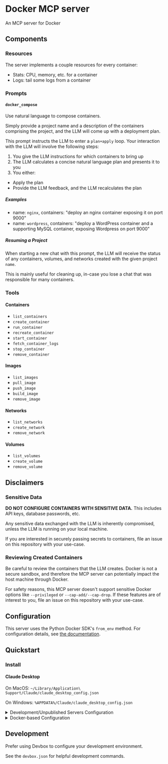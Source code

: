# Docker MCP server

An MCP server for Docker

## Components

### Resources

The server implements a couple resources for every container:

- Stats: CPU, memory, etc. for a container
- Logs: tail some logs from a container

### Prompts

#### `docker_compose`

Use natural language to compose containers.

Simply provide a project name and a description of the containers comprising the
project, and the LLM will come up with a deployment plan.

This prompt instructs the LLM to enter a `plan+apply` loop. Your interaction
with the LLM will involve the following steps:

1. You give the LLM instructions for which containers to bring up
2. The LLM calculates a concise natural language plan and presents it to you
3. You either:

- Apply the plan
- Provide the LLM feedback, and the LLM recalculates the plan

##### Examples

- name: `nginx`, containers: "deploy an nginx container exposing it on port
  9000"
- name: `wordpress`, containers: "deploy a WordPress container and a supporting
  MySQL container, exposing Wordpress on port 9000"

##### Resuming a Project

When starting a new chat with this prompt, the LLM will receive the status of
any containers, volumes, and networks created with the given project `name`.

This is mainly useful for cleaning up, in-case you lose a chat that was
responsible for many containers.

### Tools

#### Containers

- `list_containers`
- `create_container`
- `run_container`
- `recreate_container`
- `start_container`
- `fetch_container_logs`
- `stop_container`
- `remove_container`

#### Images

- `list_images`
- `pull_image`
- `push_image`
- `build_image`
- `remove_image`

#### Networks

- `list_networks`
- `create_network`
- `remove_network`

#### Volumes

- `list_volumes`
- `create_volume`
- `remove_volume`

## Disclaimers

### Sensitive Data

**DO NOT CONFIGURE CONTAINERS WITH SENSITIVE DATA.** This includes API keys,
database passwords, etc.

Any sensitive data exchanged with the LLM is inherently compromised, unless the
LLM is running on your local machine.

If you are interested in securely passing secrets to containers, file an issue
on this repository with your use-case.

### Reviewing Created Containers

Be careful to review the containers that the LLM creates. Docker is not a secure
sandbox, and therefore the MCP server can potentially impact the host machine
through Docker.

For safety reasons, this MCP server doesn't support sensitive Docker options
like `--privileged` or `--cap-add/--cap-drop`. If these features are of interest
to you, file an issue on this repository with your use-case.

## Configuration

This server uses the Python Docker SDK's `from_env` method. For configuration
details, see
[the documentation](https://docker-py.readthedocs.io/en/stable/client.html#docker.client.from_env).

## Quickstart

### Install

#### Claude Desktop

On MacOS: `~/Library/Application\ Support/Claude/claude_desktop_config.json`

On Windows: `%APPDATA%/Claude/claude_desktop_config.json`

<details>
  <summary>Development/Unpublished Servers Configuration</summary>

```
"mcpServers": {
  "mcp-server-docker": {
    "command": "uv",
    "args": [
      "--directory",
      "/path/to/repo",
      "run",
      "mcp-server-docker"
    ]
  }
}
```

</details>

<details>
  <summary>Docker-based Configuration</summary>

Run `docker build -t mcp-server-docker:latest -f Dockerfile .`

And then use this config:
```
"mcpServers": {
  "mcp-server-docker": {
    "command": "docker",
    "args": [
      "run",
      "-i",
      "--rm",
      "-v",
      "/var/run/docker.sock:/var/run/docker.sock",
      "mcp-server-docker:latest"
    ]
  }
}
```

</details>

## Development

Prefer using Devbox to configure your development environment.

See the `devbox.json` for helpful development commands.
